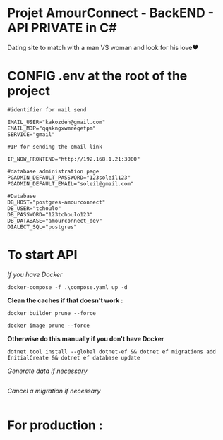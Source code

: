 # Projet AmourConnect - BackEND - API PRIVATE in C#

Dating site to match with a man VS woman and look for his love❤️

# CONFIG .env at the root of the project

```
#identifier for mail send

EMAIL_USER="kakozdeh@gmail.com"
EMAIL_MDP="qqskngxwmreqefpm"
SERVICE="gmail"

#IP for sending the email link

IP_NOW_FRONTEND="http://192.168.1.21:3000"

#database administration page
PGADMIN_DEFAULT_PASSWORD="123soleil123"
PGADMIN_DEFAULT_EMAIL="soleil@gmail.com"

#Database
DB_HOST="postgres-amourconnect"
DB_USER="tchoulo"
DB_PASSWORD="123tchoulo123"
DB_DATABASE="amourconnect_dev"
DIALECT_SQL="postgres"
```

# To start API

*If you have Docker*

```
docker-compose -f .\compose.yaml up -d
```

**Clean the caches if that doesn't work :**

```
docker builder prune --force
```

```
docker image prune --force
```

**Otherwise do this manually if you don't have Docker**


```
dotnet tool install --global dotnet-ef && dotnet ef migrations add InitialCreate && dotnet ef database update
```


*Generate data if necessary*

```
```

*Cancel a migration if necessary*

```
```


# For production :